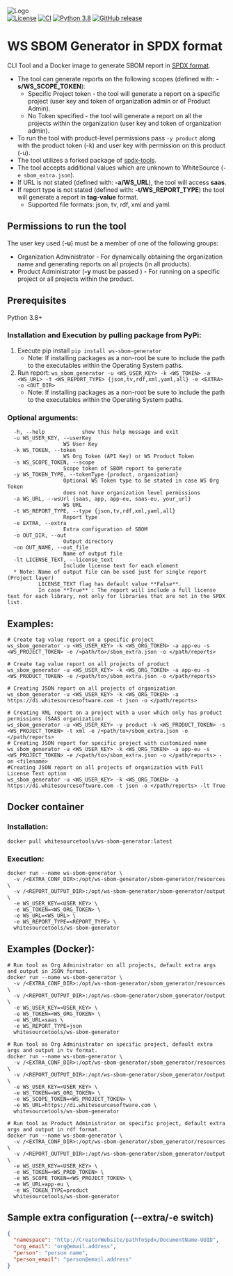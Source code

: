 ![Logo](https://whitesource-resources.s3.amazonaws.com/ws-sig-images/Whitesource_Logo_178x44.png)  
[![License](https://img.shields.io/badge/License-Apache%202.0-yellowgreen.svg)](https://opensource.org/licenses/Apache-2.0)
[![CI](https://github.com/whitesource-ps/ws-sbom-generator/actions/workflows/ci.yml/badge.svg)](https://github.com/whitesource-ps/ws-sbom-generator/actions/workflows/ci.yml)
[![Python 3.8](https://upload.wikimedia.org/wikipedia/commons/thumb/a/a5/Blue_Python_3.8_Shield_Badge.svg/76px-Blue_Python_3.8_Shield_Badge.svg.png)](https://www.python.org/downloads/release/python-380/)
[![GitHub release](https://img.shields.io/github/v/release/whitesource-ps/ws-sbom-generator)](https://github.com/whitesource-ps/ws-sbom-generator/releases/latest)  

# WS SBOM Generator in SPDX format
CLI Tool and a Docker image to generate SBOM report in [SPDX format](https://spdx.org).
* The tool can generate reports on the following scopes (defined with: **-s/WS_SCOPE_TOKEN**):
  * Specific Project token - the tool will generate a report on a specific project (user key and token of organization admin or of Product Admin).
  * No Token specified - the tool will generate a report on all the projects within the organization (user key and token of organization admin).
* To run the tool with product-level permissions pass `-y product` along with the product token (-k) and user key with permission on this product (-u).
* The tool utilizes a forked package of [spdx-tools](https://github.com/spdx/tools).
* The tool accepts additional values which are unknown to WhiteSource (`-e sbom_extra.json`).
* If URL is not stated (defined with: **-a/WS_URL**), the tool will access **saas**.
* If report type is not stated (defined with: **-t/WS_REPORT_TYPE**) the tool will generate a report in **tag-value** format.
  * Supported file formats: json, tv, rdf, xml and yaml.
  
## Permissions to run the tool
The user key used (**-u**) must be a member of one of the following groups:
- Organization Administrator - For dynamically obtaining the organization name and generating reports on all projects (in all products).
- Product Administrator (**-y** must be passed ) - For running on a specific project or all projects within the product.

## Prerequisites
Python 3.8+

### Installation and Execution by pulling package from PyPi:
1. Execute pip install `pip install ws-sbom-generator`
   * Note: If installing packages as a non-root be sure to include the path to the executables within the Operating System paths.
2. Run report: `ws_sbom_generator -u <WS_USER_KEY> -k <WS_TOKEN> -a <WS_URL> -t <WS_REPORT_TYPE> {json,tv,rdf,xml,yaml,all} -e <EXTRA> -o <OUT_DIR>`
   * Note: If installing packages as a non-root be sure to include the path to the executables within the Operating System paths.

### Optional arguments:
```shell
  -h, --help            show this help message and exit
  -u WS_USER_KEY, --userKey
                  WS User Key
  -k WS_TOKEN, --token 
                  WS Org Token (API Key) or WS Product Token
  -s WS_SCOPE_TOKEN, --scope 
                  Scope token of SBOM report to generate
  -y WS_TOKEN_TYPE, --tokenType {product, organization}
                  Optional WS Token type to be stated in case WS Org Token
                  does not have organization level permissions
  -a WS_URL, --wsUrl {saas, app, app-eu, saas-eu, your_url}
                  WS URL 
  -t WS_REPORT_TYPE, --type {json,tv,rdf,xml,yaml,all}
                  Report type
  -e EXTRA, --extra 
                  Extra configuration of SBOM
  -o OUT_DIR, --out 
                  Output directory
  -on OUT_NAME, --out_file
                  Name of output file
  -lt LICENSE_TEXT, --license_text 
                  Include license text for each element
  * Note: Name of output file can be used just for single report (Project layer)
          LICENSE_TEXT flag has default value **False**. 
          In case **True** : The report will include a full license text for each library, not only for libraries that are not in the SPDX list.
```
## Examples:
```shell
# Create tag value report on a specific project 
ws_sbom_generator -u <WS_USER_KEY> -k <WS_ORG_TOKEN> -a app-eu -s <WS_PROJECT_TOKEN> -e /<path/to>/sbom_extra.json -o </path/reports>

# Create tag value report on all projects of product 
ws_sbom_generator -u <WS_USER_KEY> -k <WS_ORG_TOKEN> -a app-eu -s <WS_PRODUCT_TOKEN> -e /<path/to>/sbom_extra.json -o </path/reports>

# Creating JSON report on all projects of organization
ws_sbom_generator -u <WS_USER_KEY> -k <WS_ORG_TOKEN> -a https://di.whitesourcesoftware.com -t json -o </path/reports>

# Creating XML report on a project with a user which only has product permissions (SAAS organization)   
ws_sbom_generator -u <WS_USER_KEY> -y product -k <WS_PRODUCT_TOKEN> -s <WS_PROJECT_TOKEN> -t xml -e /<path/to>/sbom_extra.json -o </path/reports>
# Creating JSON report for specific project with customized name
ws_sbom_generator -u <WS_USER_KEY> -k <WS_ORG_TOKEN> -a app-eu -s <WS_PROJECT_TOKEN> -e /<path/to>/sbom_extra.json -o </path/reports> -on <filename>
#Creating JSON report on all projects of organization with Full License Text option
ws_sbom_generator -u <WS_USER_KEY> -k <WS_ORG_TOKEN> -a https://di.whitesourcesoftware.com -t json -o </path/reports> -lt True
```
## Docker container
### Installation:
```shell
docker pull whitesourcetools/ws-sbom-generator:latest 
 ```
### Execution:
```shell
docker run --name ws-sbom-generator \ 
  -v /<EXTRA_CONF_DIR>:/opt/ws-sbom-generator/sbom-generator/resources \ 
  -v /<REPORT_OUTPUT_DIR>:/opt/ws-sbom-generator/sbom-generator/output \
  -e WS_USER_KEY=<USER_KEY> \ 
  -e WS_TOKEN=<WS_ORG_TOKEN> \
  -e WS_URL=<WS_URL> \
  -e WS_REPORT_TYPE=<REPORT_TYPE> \
  whitesourcetools/ws-sbom-generator 
````

## Examples (Docker):
```shell
# Run tool as Org Administrator on all projects, default extra args and output in JSON format.
docker run --name ws-sbom-generator \  
  -v /<EXTRA_CONF_DIR>:/opt/ws-sbom-generator/sbom_generator/resources \ 
  -v /<REPORT_OUTPUT_DIR>:/opt/ws-sbom-generator/sbom_generator/output \
  -e WS_USER_KEY=<USER_KEY> \ 
  -e WS_TOKEN=<WS_ORG_TOKEN> \
  -e WS_URL=saas \
  -e WS_REPORT_TYPE=json
  whitesourcetools/ws-sbom-generator
  
# Run tool as Org Administrator on specific project, default extra args and output in tv format.
docker run --name ws-sbom-generator \  
  -v /<EXTRA_CONF_DIR>:/opt/ws-sbom-generator/sbom_generator/resources \
  -v /<REPORT_OUTPUT_DIR>:/opt/ws-sbom-generator/sbom_generator/output \
  -e WS_USER_KEY=<USER_KEY> \ 
  -e WS_TOKEN=<WS_ORG_TOKEN> \
  -e WS_SCOPE_TOKEN=<WS_PROJECT_TOKEN> \
  -e WS_URL=https://di.whitesourcesoftware.com \
  whitesourcetools/ws-sbom-generator

# Run tool as Product Administrator on specific project, default extra args and output in rdf format.
docker run --name ws-sbom-generator \  
  -v /<EXTRA_CONF_DIR>:/opt/ws-sbom-generator/sbom_generator/resources \
  -v /<REPORT_OUTPUT_DIR>:/opt/ws-sbom-generator/sbom_generator/output \
  -e WS_USER_KEY=<USER_KEY> \ 
  -e WS_TOKEN=<WS_PROD_TOKEN> \
  -e WS_SCOPE_TOKEN=<WS_PROJECT_TOKEN> \
  -e WS_URL=app-eu \
  -e WS_TOKEN_TYPE=product
  whitesourcetools/ws-sbom-generator
````

## Sample extra configuration (--extra/-e switch)
```json
{
  "namespace": "http://CreatorWebsite/pathToSpdx/DocumentName-UUID",
  "org_email": "org@email.address",
  "person": "person name",
  "person_email": "person@email.address"
}
```